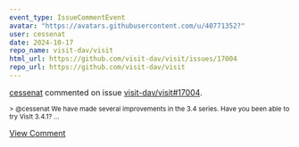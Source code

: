```yaml
---
event_type: IssueCommentEvent
avatar: "https://avatars.githubusercontent.com/u/40771352?"
user: cessenat
date: 2024-10-17
repo_name: visit-dav/visit
html_url: https://github.com/visit-dav/visit/issues/17004
repo_url: https://github.com/visit-dav/visit
---
```


<a href='https://github.com/cessenat' target='_blank'>cessenat</a> commented on issue <a href='https://github.com/visit-dav/visit/issues/17004' target='_blank'>visit-dav/visit#17004</a>.

<small>> @cessenat We have made several improvements in the 3.4 series. Have you been able to try VisIt 3.4.1?...</small>

<a href='https://github.com/visit-dav/visit/issues/17004' target='_blank'>View Comment</a>